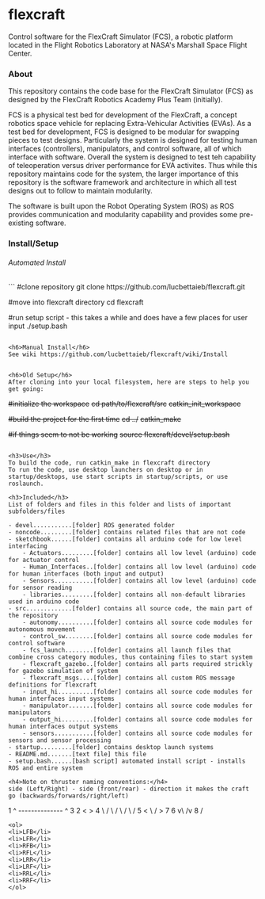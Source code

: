 flexcraft
=========

Control software for the FlexCraft Simulator (FCS), a robotic platform located in the Flight Robotics Laboratory at NASA's Marshall Space Flight Center.

<h3>About</h3>
This repository contains the code base for the FlexCraft Simulator (FCS) as designed by the FlexCraft Robotics Academy Plus Team (initially).

FCS is a physical test bed for development of the FlexCraft, a concept robotics space vehicle for replacing Extra-Vehicular Activities (EVAs). As a test bed for development, FCS is designed to be modular for swapping pieces to test designs. Particularly the system is designed for testing human interfaces (controllers), manipulators, and control software, all of which interface with software. Overall the system is designed to test teh capability of teleoperation versus driver performance for EVA activites. Thus while this repository maintains code for the system, the larger importance of this repository is the software framework and architecture in which all test designs out to follow to maintain modularity.

The software is built upon the Robot Operating System (ROS) as ROS provides communication and modularity capability and provides some pre-existing software.

<h3>Install/Setup</h3>
<h6>Automated Install</h6>
```
#clone repository
git clone https://github.com/lucbettaieb/flexcraft.git

#move into flexcraft directory
cd flexcraft

#run setup script - this takes a while and does have a few places for user input
./setup.bash
```

<h6>Manual Install</h6>
See wiki https://github.com/lucbettaieb/flexcraft/wiki/Install


<h6>Old Setup</h6>
After cloning into your local filesystem, here are steps to help you get going:
```
~~#initialize the workspace~~
~~cd path/to/flexcraft/src~~
~~catkin_init_workspace~~

~~#build the project for the first time~~
~~cd ../~~
~~catkin_make~~

~~#if things seem to not be working~~
~~source flexcraft/devel/setup.bash~~
```

<h3>Use</h3>
To build the code, run catkin_make in flexcraft directory
To run the code, use desktop launchers on desktop or in startup/desktops, use start scripts in startup/scripts, or use roslaunch.

<h3>Included</h3>
List of folders and files in this folder and lists of important subfolders/files

- devel...........[folder] ROS generated folder
- noncode.........[folder] contains related files that are not code
- sketchbook......[folder] contains all arduino code for low level interfacing
	- Actuators.........[folder] contains all low level (arduino) code for actuator control
	- Human_Interfaces..[folder] contains all low level (arduino) code for human interfaces (both input and output)
	- Sensors...........[folder] contains all low level (arduino) code for sensor reading
	- libraries.........[folder] contains all non-default libraries used in arduino code
- src.............[folder] contains all source code, the main part of the repository
	- autonomy..........[folder] contains all source code modules for autonomous movement
	- control_sw........[folder] contains all source code modules for control software
	- fcs_launch........[folder] contains all launch files that combine cross category modules, thus containing files to start system
	- flexcraft_gazebo..[folder] contains all parts required strickly for gazebo simulation of system
	- flexcraft_msgs....[folder] contains all custom ROS message definitions for flexcraft
	- input_hi..........[folder] contains all source code modules for human interfaces input systems
	- manipulator.......[folder] contains all source code modules for manipulators
	- output_hi.........[folder] contains all source code modules for human interfaces output systems
	- sensors...........[folder] contains all source code modules for sensors and sensor processing
- startup.........[folder] contains desktop launch systems
- README.md.......[text file] this file
- setup.bash......[bash script] automated install script - installs ROS and entire system

<h4>Note on thruster naming conventions:</h4>
side (Left/Right) - side (front/rear) - direction it makes the craft go (backwards/forwards/right/left)
```
 1 ^ -------------- ^ 3
 2  <              > 4
     \            /
      \          /
       \        /
        \      /
     5 < \    / > 7
       6 v\  /v 8
           \/
```
<ol>
<li>LFB</li>
<li>LFR</li>
<li>RFB</li>
<li>RFL</li>
<li>LRR</li>
<li>LRF</li>
<li>RRL</li>
<li>RRF</li>
</ol>
